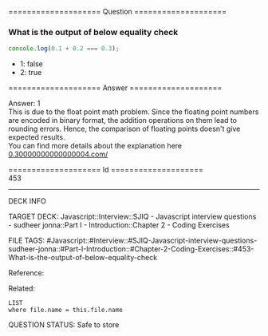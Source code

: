 ==================== Question ====================  

### What is the output of below equality check

```javascript
console.log(0.1 + 0.2 === 0.3);
```

- 1: false
- 2: true  

==================== Answer ====================  

Answer: 1  
This is due to the float point math problem. Since the floating point numbers
are encoded in binary format, the addition operations on them lead to rounding
errors. Hence, the comparison of floating points doesn't give expected
results.  
You can find more details about the explanation here
[0.30000000000000004.com/](https://0.30000000000000004.com/)

==================== Id ====================  
453
<!--ID: 1707879801411-->

---

DECK INFO

TARGET DECK: Javascript::Interview::SJIQ - Javascript interview questions - sudheer jonna::Part I - Introduction::Chapter 2 - Coding Exercises

FILE TAGS: #Javascript::#Interview::#SJIQ-Javascript-interview-questions-sudheer-jonna::#Part-I-Introduction::#Chapter-2-Coding-Exercises::#453-What-is-the-output-of-below-equality-check

Reference:

Related:

```dataview
LIST
where file.name = this.file.name
```
QUESTION STATUS: Safe to store
